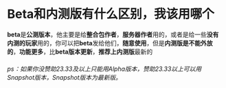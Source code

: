 # Beta和内测版有什么区别，我该用哪个

**beta**是**公测版本**，他主要是给**整合包作者**，**服务器作者**用的，或者是给一些**没有内测的玩家**用的，你可以把**beta**发给他们，**随意使用**，但是**内测版是不能外放的**，**功能更多**，比**beta版本更新**，**推荐上内测版**最新的

###### ps：如果你没赞助23.33及以上只能用Alpha版本，赞助23.33以上可以用Snapshot版本，Snapshot版本为最新版。